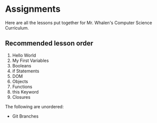 # Assignments

Here are all the lessons put together for Mr. Whalen's Computer Science Curriculum.

## Recommended lesson order

1. Hello World
1. My First Variables
1. Booleans
1. if Statements
1. DOM
1. Objects
1. Functions
1. this Keyword
1. Closures

The following are unordered:
- Git Branches
